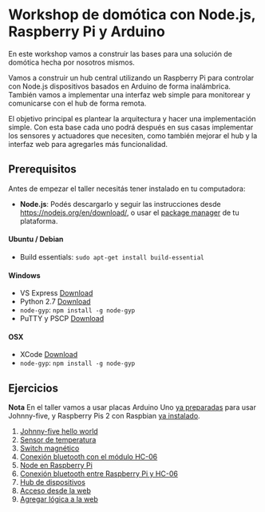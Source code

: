 # Workshop de domótica con Node.js, Raspberry Pi y Arduino

En este workshop vamos a construir las bases para una solución de domótica hecha por nosotros mismos.

Vamos a construir un hub central utilizando un Raspberry Pi para controlar con Node.js dispositivos basados en Arduino de forma inalámbrica. También vamos a implementar una interfaz web simple para monitorear y comunicarse con el hub de forma remota.

El objetivo principal es plantear la arquitectura y hacer una implementación simple.
Con esta base cada uno podrá después en sus casas implementar los sensores y actuadores que necesiten, como también mejorar el hub y la interfaz web para agregarles más funcionalidad.

## Prerequisitos

Antes de empezar el taller necesitás tener instalado en tu computadora:

* **Node.js**: Podés descargarlo y seguir las instrucciones desde https://nodejs.org/en/download/, o usar el [package manager](https://nodejs.org/en/download/package-manager/) de tu plataforma.

#### Ubuntu / Debian
* Build essentials: ``sudo apt-get install build-essential``

#### Windows
* VS Express [Download](https://www.visualstudio.com/en-us/products/visual-studio-express-vs.aspx)
* Python 2.7 [Download](https://www.python.org/downloads/release/python-2711/)
* ``node-gyp``: ``npm install -g node-gyp``
* PuTTY y PSCP [Download](http://www.chiark.greenend.org.uk/~sgtatham/putty/download.html)

#### OSX
* XCode [Download](https://developer.apple.com/xcode/download/)
* ``node-gyp``: ``npm install -g node-gyp``

## Ejercicios

**Nota** En el taller vamos a usar placas Arduino Uno [ya preparadas](firmata.md) para usar Johnny-five, y Raspberry Pis 2 con Raspbian [ya instalado](https://www.raspberrypi.org/documentation/installation/installing-images/README.md).

1. [Johnny-five hello world](ejercicios/01_hello-world)
1. [Sensor de temperatura](ejercicios/02_sensor-temperatura)
1. [Switch magnético](ejercicios/03_switch-magnetico)
1. [Conexión bluetooth con el módulo HC-06](ejercicios/04_conexion-hc-06)
1. [Node en Raspberry Pi](ejercicios/05_node-raspberrypi)
1. [Conexión bluetooth entre Raspberry Pi y HC-06](ejercicios/06_raspberrypi-bluetooth)
1. [Hub de dispositivos](ejercicios/07_hub)
1. [Acceso desde la web](ejercicios/08_acceso_web)
1. [Agregar lógica a la web](ejercicios/09_logica_web)
